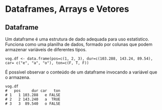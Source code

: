 # Dataframes, Arrays e Vetores

## Dataframe

Um dataframe é uma estrutura de dado adequada para uso estatístico. Funciona como uma planilha de dados, formado por colunas que podem armazenar variáveis de diferentes tipos.

```
vog.df <- data.frame(pos=c(1, 2, 3), dur=c(103.288, 143.24, 89.54), car= c("e", "a", "o"), ton=c(F, T, F))
```

É possível observar o conteúdo de um dataframe invocando a variável que o armazena.

```
vog.df
#   pos     dur car   ton
# 1   1 103.288   e FALSE
# 2   2 143.240   a  TRUE
# 3   3  89.540   o FALSE
```
